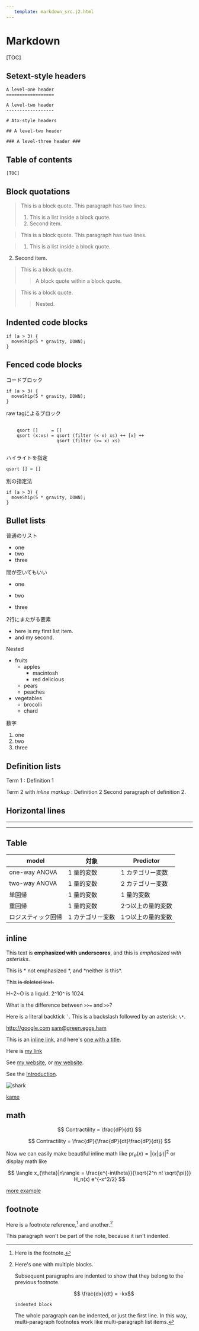 ```yaml
---
   template: markdown_src.j2.html
---
```


# Markdown

[TOC]


## Setext-style headers

~~~~~~~~~~~~~~~~
A level-one header
==================

A level-two header
------------------

# Atx-style headers

## A level-two header

### A level-three header ###
~~~~~~~~~~~~~~~~

## Table of contents

    [TOC]


## Block quotations

> This is a block quote. This
> paragraph has two lines.
>
> 1. This is a list inside a block quote.
> 2. Second item.

> This is a block quote. This
paragraph has two lines.

> 1. This is a list inside a block quote.
2. Second item.

> This is a block quote.
>
> > A block quote within a block quote.

> This is a block quote.
>> Nested.

## Indented code blocks

    if (a > 3) {
      moveShip(5 * gravity, DOWN);
    }
    

## Fenced code blocks

コードブロック

~~~~~~~.python
if (a > 3) {
  moveShip(5 * gravity, DOWN);
}
~~~~~~~

raw tagによるブロック

<pre id="mycode" class="haskell numberLines" startFrom="100">
  <code>
    qsort []     = []
    qsort (x:xs) = qsort (filter (< x) xs) ++ [x] ++
                   qsort (filter (>= x) xs)
  </code>
</pre>

ハイライトを指定

```haskell
qsort [] = []
```

別の指定法

``` {.python}
if (a > 3) {
  moveShip(5 * gravity, DOWN);
}
```

## Bullet lists

普通のリスト

* one
* two
* three

間が空いてもいい

* one

* two

* three

2行にまたがる要素

* here is my first
  list item.
* and my second.

Nested

* fruits
    + apples
        - macintosh
        - red delicious
    + pears
    + peaches
* vegetables
    + brocolli
    + chard

数字

1.  one
2.  two
3.  three


## Definition lists

Term 1
:   Definition 1

Term 2 with *inline markup*
:   Definition 2
    Second paragraph of definition 2.
  
## Horizontal lines

*  *  *  *

---------------

## Table

  model             |     対象              |     Predictor        
--------------------|-----------------------|----------------------
one-way ANOVA       |     1 量的変数        | 1 カテゴリー変数
two-way ANOVA       |     1 量的変数        | 2 カテゴリー変数
単回帰              |     1 量的変数        | 1 量的変数
重回帰              |     1 量的変数        | 2つ以上の量的変数
ロジスティック回帰  |     1 カテゴリー変数  | 1つ以上の量的変数

## inline

This text is __emphasized with underscores__, and this
is *emphasized with asterisks*.

This is * not emphasized *, and \*neither is this\*.

This ~~is deleted text.~~

H~2~O is a liquid.  2^10^ is 1024.

What is the difference between `>>=` and `>>`?

Here is a literal backtick `` ` ``.
This is a backslash followed by an asterisk: `\*`.

<http://google.com>
<sam@green.eggs.ham>

This is an [inline link](/url), and here's [one with
a title](http://fsf.org "click here for a good time!").

[my label 1]: /foo/bar.html  "My title, optional"
[my label 2]: /foo
[my label 3]: http://fsf.org (The free software foundation)
[my label 4]: /bar#special  'A title in single quotes'

[my label 5]: <http://foo.bar.baz>

[my label 3]: http://fsf.org "The free software foundation"
  
  
  Here is [my link][FOO]

[Foo]: /bar/baz

See [my website][], or [my website].

[my website]: http://foo.bar.baz

See the [Introduction](#introduction).

![shark](shark.jpg "Chura-umi suizoku-kan")

[kame]

[kame]: kame.jpg

<!-- // ![url image](http://en.wikipedia.org/wiki/File:Tumor_Mesothelioma2_legend.jpg) -->


## math

$$ Contractility = \frac{dP}{dt} $$

$$
Contractility = \frac{dP}{\frac{dP}{dt}\frac{dP}{dt}}
$$

Now we can easily make beautiful inline math like $\mathrm{pr}_{\theta}(x) = |\langle x|\psi\rangle|^2$ or display math like

$$
\langle x_{\theta}|n\rangle = \frac{e^{-in\theta}}{\sqrt{2^n n! \sqrt{\pi}}} H_n(x) e^{-x^2/2}
$$

[more example](mathjax.html)


## footnote

Here is a footnote reference,[^1] and another.[^longnote]

[^1]: Here is the footnote.

[^longnote]: Here's one with multiple blocks.

    Subsequent paragraphs are indented to show that they belong to the previous footnote.

    $$ \frac{dx}{dt} = -kx$$

        indented block

    The whole paragraph can be indented, or just the first
    line.  In this way, multi-paragraph footnotes work like
    multi-paragraph list items.

This paragraph won't be part of the note, because it
isn't indented.
